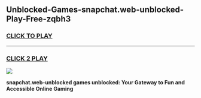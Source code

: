 
## Unblocked-Games-snapchat.web-unblocked-Play-Free-zqbh3
<h3>
<a href="https://premium76.site?title=snapchat.web-unblocked&ref=10A">CLICK TO PLAY</a></h3>
<hr>

<h3>
<a href="https://premium76.site?title=snapchat.web-unblocked&ref=10A">CLICK 2 PLAY</a>
  
</h3>

<a href="https://premium76.site?title=snapchat.web-unblocked&ref=10A"><img src="https://clearcache.store/games.png"></a>


**snapchat.web-unblocked games unblocked: Your Gateway to Fun and Accessible Online Gaming**
